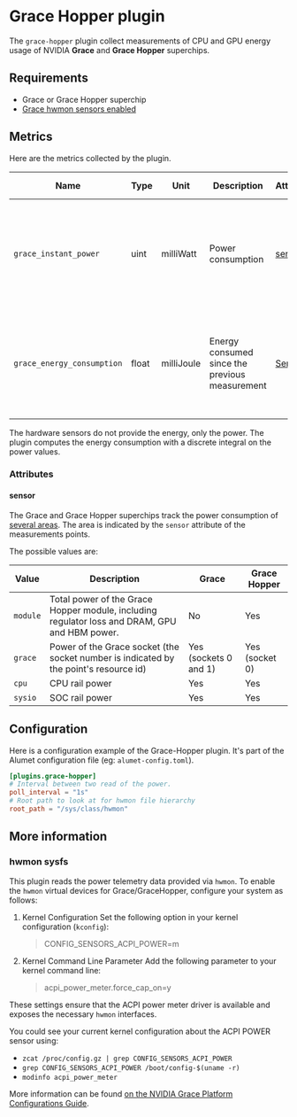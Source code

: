 # Grace Hopper plugin

The `grace-hopper` plugin collect measurements of CPU and GPU energy usage of NVIDIA **Grace** and **Grace Hopper** superchips.

## Requirements

- Grace or Grace Hopper superchip
- [Grace hwmon sensors enabled](#hwmon-sysfs)

## Metrics

Here are the metrics collected by the plugin.

|Name|Type|Unit|Description|Attributes|More information|
|----|----|----|-----------|----------|-----------------|
|`grace_instant_power`|uint|milliWatt|Power consumption|[sensor](#sensor)| If the `resource_kind` is `LocalMachine` then the value is the sum of all sensors of the same type|
|`grace_energy_consumption`|float|milliJoule|Energy consumed since the previous measurement|[Sensor](#sensor)| If the `resource_kind` is `LocalMachine` then the value is the sum of all sensors of the same type |

The hardware sensors do not provide the energy, only the power.
The plugin computes the energy consumption with a discrete integral on the power values.

### Attributes

#### sensor

The Grace and Grace Hopper superchips track the power consumption of [several areas](https://docs.nvidia.com/grace-perf-tuning-guide/power-thermals.html#fig-grace-power-telemetry-sensors).
The area is indicated by the `sensor` attribute of the measurements points.

The possible values are:

|Value|Description|Grace|Grace Hopper|
|-----|-----------|-----|------------|
|`module`|Total power of the Grace Hopper module, including regulator loss and DRAM, GPU and HBM power.|No|Yes|
|`grace`|Power of the Grace socket (the socket number is indicated by the point's resource id)|Yes (sockets 0 and 1)|Yes (socket 0)|
|`cpu`|CPU rail power|Yes|Yes|
|`sysio`|SOC rail power|Yes|Yes|

## Configuration

Here is a configuration example of the Grace-Hopper plugin. It's part of the Alumet configuration file (eg: `alumet-config.toml`).

```toml
[plugins.grace-hopper]
# Interval between two read of the power.
poll_interval = "1s"
# Root path to look at for hwmon file hierarchy
root_path = "/sys/class/hwmon"
```

## More information

### hwmon sysfs

This plugin reads the power telemetry data provided via `hwmon`.
To enable the `hwmon` virtual devices for Grace/GraceHopper, configure your system as follows:

1. Kernel Configuration
Set the following option in your kernel configuration (`kconfig`):
    > CONFIG_SENSORS_ACPI_POWER=m

1. Kernel Command Line Parameter
Add the following parameter to your kernel command line:
    > acpi_power_meter.force_cap_on=y

These settings ensure that the ACPI power meter driver is available and exposes the necessary `hwmon` interfaces.

You could see your current kernel configuration about the ACPI POWER sensor using:
- `zcat /proc/config.gz | grep CONFIG_SENSORS_ACPI_POWER`
- `grep CONFIG_SENSORS_ACPI_POWER /boot/config-$(uname -r)`
- `modinfo acpi_power_meter`

More information can be found [on the NVIDIA Grace Platform Configurations Guide](https://docs.nvidia.com/grace-patch-config-guide.pdf).
